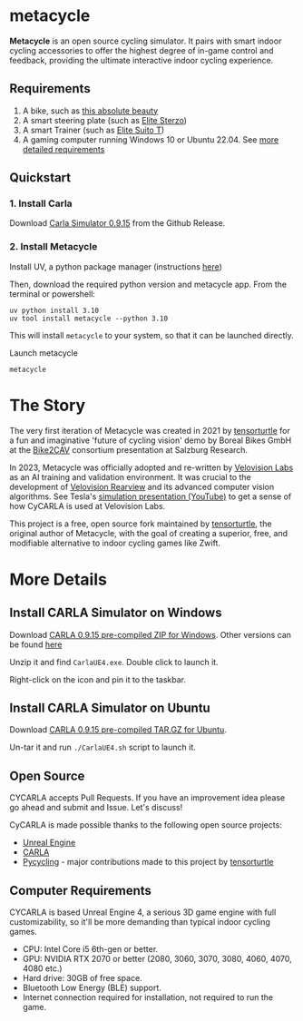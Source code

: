 # metacycle

**Metacycle** is an open source cycling simulator. It pairs with smart indoor cycling accessories to offer the highest degree of in-game control and feedback, providing the ultimate interactive indoor cycling experience.

## Requirements

1. A bike, such as [this absolute beauty](https://www.bastioncycles.com/)
2. A smart steering plate (such as [Elite Sterzo](https://www.elite-it.com/en/products/home-trainers/ecosystem-accessories/sterzo-smart))
3. A smart Trainer (such as [Elite Suito T](https://www.elite-it.com/en/products/home-trainers/interactive-trainers/suito-t))
4. A gaming computer running Windows 10 or Ubuntu 22.04. See [more detailed requirements](#computer-requirements)

## Quickstart

### 1. Install Carla

Download [Carla Simulator 0.9.15](https://github.com/carla-simulator/carla/releases/tag/0.9.15/) from the Github Release.

### 2. Install Metacycle

Install UV, a python package manager (instructions [here](https://docs.astral.sh/uv/getting-started/installation/))

Then, download the required python version and metacycle app. From the terminal or powershell:
```
uv python install 3.10
uv tool install metacycle --python 3.10
```
This will install `metacycle` to your system, so that it can be launched directly.

Launch metacycle
```
metacycle
```

# The Story

The very first iteration of Metacycle was created in 2021 by [tensorturtle](https://github.com/tensorturtle) for a fun and imaginative 'future of cycling vision' demo by Boreal Bikes GmbH at the [Bike2CAV](https://www.bike2cav.at/en/home-2/) consortium presentation at Salzburg Research.

In 2023, Metacycle was officially adopted and re-written by [Velovision Labs](https://github.com/velovision) as an AI training and validation environment. It was crucial to the development of [Velovision Rearview](https://velovision.app) and its advanced computer vision algorithms. See Tesla's [simulation presentation (YouTube)](https://www.youtube.com/live/j0z4FweCy4M?si=XWvyaFaxmshTBO1n&t=5715) to get a sense of how CyCARLA is used at Velovision Labs.

This project is a free, open source fork maintained by [tensorturtle](https://github.com/tensorturtle), the original author of Metacycle, with the goal of creating a superior, free, and modifiable alternative to indoor cycling games like Zwift.

# More Details

## Install CARLA Simulator on Windows

Download [CARLA 0.9.15 pre-compiled ZIP for Windows](https://carla-releases.s3.eu-west-3.amazonaws.com/Windows/CARLA_0.9.15.zip). Other versions can be found [here](https://github.com/carla-simulator/carla/releases)

Unzip it and find `CarlaUE4.exe`. Double click to launch it.

Right-click on the icon and pin it to the taskbar.

## Install CARLA Simulator on Ubuntu

Download [CARLA 0.9.15 pre-compiled TAR.GZ for Ubuntu](https://carla-releases.s3.us-east-005.backblazeb2.com/Linux/CARLA_0.9.15.tar.gz). 

Un-tar it and run `./CarlaUE4.sh` script to launch it.

## Open Source

CYCARLA accepts Pull Requests. If you have an improvement idea please go ahead and submit and Issue. Let's discuss!

CyCARLA is made possible thanks to the following open source projects:
+ [Unreal Engine](https://github.com/EpicGames)
+ [CARLA](https://github.com/carla-simulator/carla)
+ [Pycycling](https://github.com/zacharyedwardbull/pycycling) - major contributions made to this project by [tensorturtle](https://github.com/tensorturtle)


## Computer Requirements

CYCARLA is based Unreal Engine 4, a serious 3D game engine with full customizability, so it'll be more demanding than typical indoor cycling games.

+ CPU: Intel Core i5 6th-gen or better.
+ GPU: NVIDIA RTX 2070 or better (2080, 3060, 3070, 3080, 4060, 4070, 4080 etc.)
+ Hard drive: 30GB of free space.
+ Bluetooth Low Energy (BLE) support.
+ Internet connection required for installation, not required to run the game.

